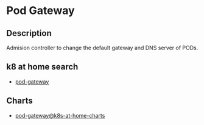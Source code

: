 # Pod Gateway

## Description

Admision controller to change the default gateway and DNS server of PODs.

## k8 at home search

- [pod-gateway](https://nanne.dev/k8s-at-home-search/#/pod-gateway)

## Charts

- [pod-gateway@k8s-at-home-charts](https://k8s-at-home.com/charts/)
